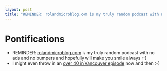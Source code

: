 ```yaml
---
layout: post
title: "REMINDER: rolandmicroblog.com is my truly random podcast with no ads and no bumpers and hopefully will make you smile always :-)"
---
```


# Pontifications

* REMINDER: [rolandmicroblog.com](https://www.rolandmicroblog.com/) is my truly random podcast with no ads and no bumpers and hopefully will make you smile always :-)
* I might even throw in an [over 40 in Vancouver episode](https://www.rolandmicroblog.com/2019/12/29/over-in-vancouver.html) now and then :-)

